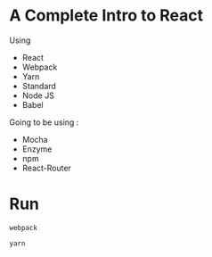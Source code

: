 # A Complete Intro to React

Using
- React
- Webpack
- Yarn
- Standard
- Node JS
- Babel

Going to be using :
- Mocha
- Enzyme
- npm
- React-Router


# Run
```shell
webpack
```

```shell
yarn
```
